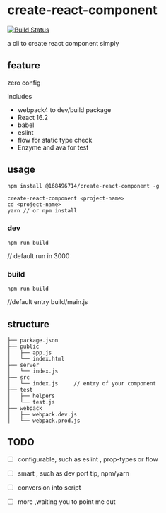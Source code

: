 # create-react-component

[![Build Status](https://img.shields.io/travis/Sunshine168/create-react-component.svg?style=flat-square)](https://travis-ci.org/Sunshine168/create-react-component)

a cli to create react component simply

## feature 
  zero config
  
  includes 
  
  * webpack4 to dev/build package
  * React 16.2
  * babel 
  * eslint 
  * flow for static type check
  * Enzyme and ava for test
 
## usage

```shell
npm install @168496714/create-react-component -g 
```

```shell
create-react-component <project-name>
cd <project-name> 
yarn // or npm install
```

### dev

``` npm run build ```
   
   // default run in 3000 

### build
    
  ```npm run build```
  
  //default entry build/main.js


## structure

```
├── package.json
├── public            
│   ├── app.js
│   └── index.html
├── server
│   └── index.js
├── src
│   └── index.js     // entry of your component 
├── test
│   ├── helpers
│   └── test.js
├── webpack
│   ├── webpack.dev.js
│   └── webpack.prod.js 

```


## TODO

* [ ]  configurable, such as eslint , prop-types or flow 

* [ ] smart , such as  dev port tip, npm/yarn  
* [ ] conversion into script
* [ ] more ,waiting you to point me out 
 


